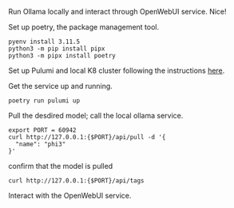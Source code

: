 
Run Ollama locally and interact through OpenWebUI service. Nice!

Set up poetry, the package management tool.
```
pyenv install 3.11.5
python3 -m pip install pipx
python3 -m pipx install poetry 

```
Set up Pulumi and local K8 cluster following the instructions [here](https://www.pulumi.com/docs/get-started/). 

Get the service up and running.
```
poetry run pulumi up
```


Pull the desdired model; call the local ollama service.
```
export PORT = 60942
curl http://127.0.0.1:{$PORT}/api/pull -d '{ 
  "name": "phi3"
}'
```
confirm that the model is pulled
```
curl http://127.0.0.1:{$PORT}/api/tags
```

Interact with the OpenWebUI service. 

